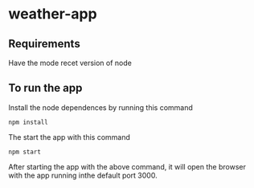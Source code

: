 # weather-app

## Requirements

Have the mode recet version of node

## To run the app

Install the node dependences by running this command

```
npm install
```

The start the app with this command

```
npm start
```

After starting the app with the above command, it will open the browser with the app running inthe default port 3000.
